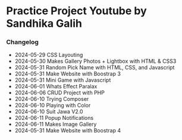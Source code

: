 # Practice Project Youtube by Sandhika Galih

### Changelog
- 2024-05-29 CSS Layouting
- 2024-05-30 Makes Gallery Photos + Lightbox with HTML & CSS3
- 2024-05-31 Random Pick Name with HTML, CSS, and Javascript
- 2024-05-31 Make Website with Boostrap 3
- 2024-05-31 Mini Game with Javascript
- 2024-06-01 Whats Effect Paralax
- 2024-06-06 CRUD Project with PHP
- 2024-06-10 Trying Composer
- 2024-06-10 Playing with Color
- 2024-06-10 Suit Jawa V2.0
- 2024-06-11 Popup Notifications
- 2024-06-11 Makes Image Gallery
- 2024-05-31 Make Website with Boostrap 4